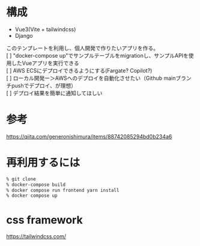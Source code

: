 # 構成

- Vue3(Vite + tailwindcss)
- Django

このテンプレートを利用し、個人開発で作りたいアプリを作る。  
[ ] "docker-compose up"でサンプルテーブルをmigrationし、サンプルAPIを使用したVueアプリを実行できる  
[ ] AWS ECSにデプロイできるようにする(Fargate? Copilot?)  
[ ] ローカル開発ー＞AWSへのデプロイを自動化させたい（Github mainブランチpushでデプロイ、が理想）  
[ ] デプロイ結果を簡単に通知してほしい   

# 参考

https://qiita.com/generonishimura/items/88742085294bd0b234a6

# 再利用するには

```sh
% git clone 
% docker-compose build
% docker compose run frontend yarn install
% docker compose up
```


# css framework

https://tailwindcss.com/
